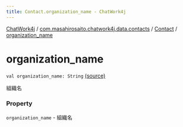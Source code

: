 ```yaml
---
title: Contact.organization_name - ChatWork4j
---
```


[ChatWork4j](../../index.md) / [com.masahirosaito.chatwork4j.data.contacts](../index.md) / [Contact](index.md) / [organization_name](.)

# organization_name

`val organization_name: String` [(source)](https://github.com/MasahiroSaito/ChatWork4j/tree/master/src/main/kotlin/com/masahirosaito/chatwork4j/data/contacts/Contact.kt#L21)

組織名

### Property

`organization_name` - 組織名